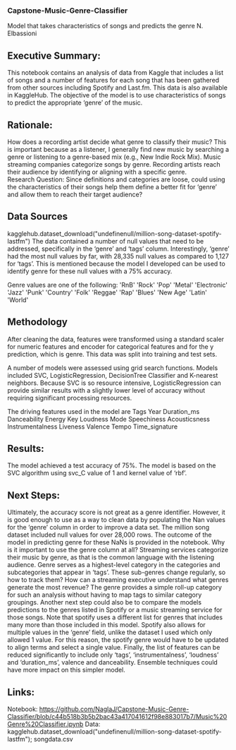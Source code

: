 ### Capstone-Music-Genre-Classifier
Model that takes characteristics of songs and predicts the genre
N. Elbassioni

## Executive Summary:
This notebook contains an analysis of data from Kaggle that includes a list of songs and a number of features for each song that has been gathered from other sources including Spotify and Last.fm.  This data is also available in KaggleHub. The objective of the model is to use characteristics of songs to predict the appropriate ‘genre’ of the music.

## Rationale:
How does a recording artist decide what genre to classify their music? This is important because as a listener, I generally find new music by searching a genre or listening to a genre-based mix (e.g., New Indie Rock Mix).  Music streaming companies categorize songs by genre.  Recording artists reach their audience by identifying or aligning with a specific genre.  
Research Question:
Since definitions and categories are loose, could using the characteristics of their songs help them define a better fit for ‘genre’ and allow them to reach their target audience?

## Data Sources
kagglehub.dataset_download("undefinenull/million-song-dataset-spotify-lastfm")
The data contained a number of null values that need to be addressed, specifically in the ‘genre’ and ‘tags’ column. Interestingly, ‘genre’ had the most null values by far, with 28,335 null values as compared to 1,127 for ‘tags’. This is mentioned because the model I developed can be used to identify genre for these null values with a 75% accuracy.

Genre values are one of the following:  'RnB' 'Rock' 'Pop' 'Metal' 'Electronic' 'Jazz' 'Punk' 'Country'
 'Folk' 'Reggae' 'Rap' 'Blues' 'New Age' 'Latin' 'World'

## Methodology
After cleaning the data, features were transformed using a standard scaler for numeric features and encoder for categorical features and for the y prediction, which is genre. This data was split into training and test sets.

A number of models were assessed using grid search functions.  Models included SVC, LogisticRegression, DecisionTree Classifier and K-nearest neighbors. Because SVC is so resource intensive, LogisticRegression can provide similar results with a slightly lower level of accuracy without requiring significant processing resources. 

The driving features used in the model are 
Tags
Year
Duration_ms
Danceability
Energy
Key
Loudness
Mode
Speechiness
Acousticsness
Instrumentalness
Liveness
Valence
Tempo
Time_signature

## Results:
The model achieved a test accuracy of 75%. The model is based on the SVC algorithm using svc_C value of 1 and kernel value of ‘rbf’.

## Next Steps:
Ultimately, the accuracy score is not great as a genre identifier.  However, it is good enough to use as a way to clean data by populating the Nan values for the ‘genre’ column in order to improve a data set.  The million song dataset included null values for over 28,000 rows.  The outcome of the model in predicting genre for these NaNs is provided in the notebook.
Why is it important to use the genre column at all?  Streaming services categorize their music by genre, as that is the common language with the listening audience.  Genre serves as a highest-level category in the categories and subcategories that appear in ‘tags’.  These sub-genres change regularly, so how to track them? How can a streaming executive understand what genres generate the most revenue? The genre provides a simple roll-up category for such an analysis without having to map tags to similar category groupings.
Another next step could also be to compare the models predictions to the genres listed in Spotify or a music streaming service for those songs.  Note that spotify uses a different list for genres that includes many more than those included in this model.  Spotify also allows for multiple values in the ‘genre’ field, unlike the dataset I used which only allowed 1 value. For this reason, the spotify genre would have to be updated to align terms and select a single value.
Finally, the list of features can be reduced significantly to include only ‘tags’, ‘instrumentalness’, ‘loudness’ and ‘duration_ms’, valence and danceability. Ensemble techniques could have more impact on this simpler model.

## Links:
Notebook: https://github.com/NaglaJ/Capstone-Music-Genre-Classifier/blob/c44b518b3b5b2bac43a417041612f98e883017b7/Music%20Genre%20Classifier.ipynb
Data: kagglehub.dataset_download("undefinenull/million-song-dataset-spotify-lastfm"); songdata.csv
